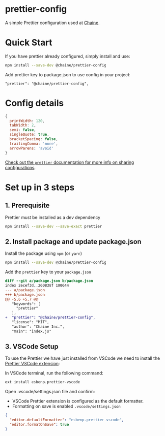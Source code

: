 # prettier-config
A simple Prettier configuration used at [Chaine](https://chaineapp.com/). 

# Quick Start
If you have prettier already configured, simply install and use:

```sh
npm install --save-dev @chaine/prettier-config
```

Add prettier key to package.json to use config in your project:
```
"prettier": "@chaine/prettier-config",
```

# Config details
```js
{
  printWidth: 120,
  tabWidth: 2,
  semi: false,
  singleQuote: true,
  bracketSpacing: false,
  trailingComma: 'none',
  arrowParens: 'avoid'
}
```
 [Check out the `prettier` documentation for more info on sharing configurations](https://prettier.io/docs/en/configuration.html#sharing-configurations).
 
 
# Set up in 3 steps

## 1. Prerequisite
Prettier must be installed as a dev dependency
```sh
npm install --save-dev --save-exact prettier
```

## 2. Install package and update package.json

Install the package using `npm` (or `yarn`)

```sh
npm install --save-dev @chaine/prettier-config
```

Add the `prettier` key to your `package.json`

```diff
diff --git a/package.json b/package.json
index 2ecef3d..260838f 100644
--- a/package.json
+++ b/package.json
@@ -5,6 +5,7 @@
   "keywords": [
     "prettier"
   ],
+  "prettier": "@chaine/prettier-config",
   "license": "MIT",
   "author": "Chaine Inc.",
   "main": "index.js"
 ```
 
 
 ## 3. VSCode Setup
 To use the Prettier we have just installed from VSCode we need to install the [Prettier VSCode extension](https://github.com/prettier/prettier-vscode):

In VSCode terminal, run the following command:
```sh
ext install esbenp.prettier-vscode
```

Open .vscode/settings.json file and confirm:
- VSCode Prettier extension is configured as the default formatter.
- Formatting on save is enabled ```.vscode/settings.json```

```json
{
  "editor.defaultFormatter": "esbenp.prettier-vscode",
  "editor.formatOnSave": true
}
```
